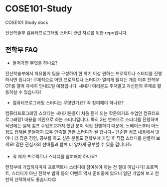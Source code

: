 # COSE101-Study
COSE101 Study docs

전산학술부 컴퓨터프로그래밍 스터디 관련 자료를 위한 repo입니다.

전학부 FAQ
--------------------
- 들어가면 무엇을 하나요?

전산학술부에서 자유롭게 팀을 구성하여 한 학기 이상 원하는 프로젝트나 스터디를 진행하시면 됩니다! 구체적으로 어떤 프로젝트나 스터디가 열리게 될지는 개강 이후 전학부 OT를 열어 자세히 안내드릴 예정입니다. 새내기 여러분도 주저말고 자신만의 주제로 활동하실 수 있습니다!

- 컴퓨터프로그래밍 스터디는 무엇인가요? 꼭 참여해야 하나요?

컴퓨터프로그래밍 스터디는 새내기분들이 처음 듣게 되는 학문의기초 수업인 컴퓨터프로그래밍1 내용을 메인으로 하는 스터디입니다. 특히 3년 연속으로 스터디를 진행하며 작년에는 실제 컴프 수업조교까지 했던 분이 직접 진행하기 때문에, 노베이스부터 어느 정도 접해본 분들까지 모두 만족할 만한 스터디가 될 겁니다~
단순한 컴프 내용에서 벗어나 더 많은 경험, 공부를 하고 싶은 분들도 전학부에 가입 후 직접 스터디를 만들어 보세요! 같은 관심사의 선배들과 함꼐 더 알차게 공부할 수 있을 겁니다👍

- 꼭 제가 프로젝트나 스터디를 참여해야 하나요?

전학부에 가입하자마자 프로젝트나 스터디에 참여해야 하는 건 절대 아닙니다! 프로젝트, 스터디가 아닌 전학부 밥약 등의 이벤트 역시 준비중에 있으니 일단 가입해 보고 천천히 선택하셔도 좋습니다😊
